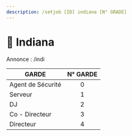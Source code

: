 ```yaml
---
description: /setjob [ID] indiana [N° GRADE]
---
```


# 🎱 Indiana

Annonce : /indi

| GARDE             | N° GARDE |
| ----------------- | :------: |
| Agent de Sécurité |     0    |
| Serveur           |     1    |
| DJ                |     2    |
| Co - Directeur    |     3    |
| Directeur         |     4    |
